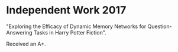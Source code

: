 # Independent Work 2017
"Exploring the Efficacy of Dynamic Memory Networks for Question-Answering Tasks in Harry Potter Fiction". 

Received an A+.
